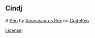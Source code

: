 Cindj
-----


A [Pen](http://codepen.io/anon/pen/Cindj) by [Anonasaurus Rex](http://codepen.io/anon) on [CodePen](http://codepen.io/).

[License](http://codepen.io/anon/pen/Cindj/license).